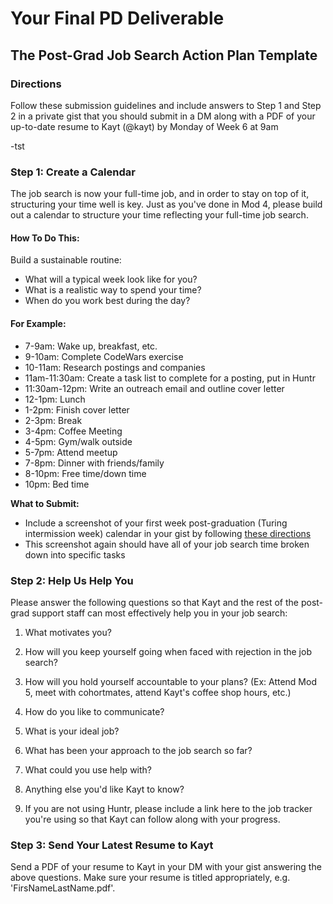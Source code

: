 # Your Final PD Deliverable
## The Post-Grad Job Search Action Plan Template

### Directions
Follow these submission guidelines and include answers to Step 1 and Step 2 in a private gist that you should submit in a DM along with a PDF of your up-to-date resume to Kayt (@kayt) by Monday of Week 6 at 9am 

-tst

### Step 1: Create a Calendar
The job search is now your full-time job, and in order to stay on top of it, structuring your time well is key. Just as you've done in Mod 4, please build out a calendar to structure your time reflecting your full-time job search. 

#### How To Do This:
Build a sustainable routine:
  * What will a typical week look like for you? 
  * What is a realistic way to spend your time? 
  * When do you work best during the day? 

#### For Example:
* 7-9am: Wake up, breakfast, etc.
* 9-10am: Complete CodeWars exercise
* 10-11am: Research postings and companies
* 11am-11:30am: Create a task list to complete for a posting, put in Huntr
* 11:30am-12pm: Write an outreach email and outline cover letter
* 12-1pm: Lunch
* 1-2pm: Finish cover letter
* 2-3pm: Break
* 3-4pm: Coffee Meeting
* 4-5pm: Gym/walk outside
* 5-7pm: Attend meetup
* 7-8pm: Dinner with friends/family
* 8-10pm: Free time/down time
* 10pm: Bed time

**What to Submit:**
* Include a screenshot of your first week post-graduation (Turing intermission week) calendar in your gist by following [these directions](https://gist.github.com/kannankumar/4c613cac6d9db896062a16e1cc57d3e5)
* This screenshot again should have all of your job search time broken down into specific tasks

### Step 2: Help Us Help You
Please answer the following questions so that Kayt and the rest of the post-grad support staff can most effectively help you in your job search:

1. What motivates you?

2. How will you keep yourself going when faced with rejection in the job search?

3. How will you hold yourself accountable to your plans? (Ex: Attend Mod 5, meet with cohortmates, attend Kayt's coffee shop hours, etc.)

4. How do you like to communicate?

5. What is your ideal job? 

6. What has been your approach to the job search so far?

7. What could you use help with?

8. Anything else you'd like Kayt to know?

9. If you are not using Huntr, please include a link here to the job tracker you're using so that Kayt can follow along with your progress. 

### Step 3: Send Your Latest Resume to Kayt
Send a PDF of your resume to Kayt in your DM with your gist answering the above questions. Make sure your resume is titled appropriately, e.g. 'FirsNameLastName.pdf'. 
